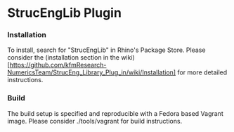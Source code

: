# StrucEngLib Plugin


### Installation
To install, search for "StrucEngLib" in Rhino's Package Store. Please consider
the (installation section in the
wiki)[https://github.com/kfmResearch-NumericsTeam/StrucEng_Library_Plug_in/wiki/Installation]
for more detailed instructions.

### Build
The build setup is specified and reproducible with a Fedora based Vagrant image.
Please consider ./tools/vagrant for build instructions. 

